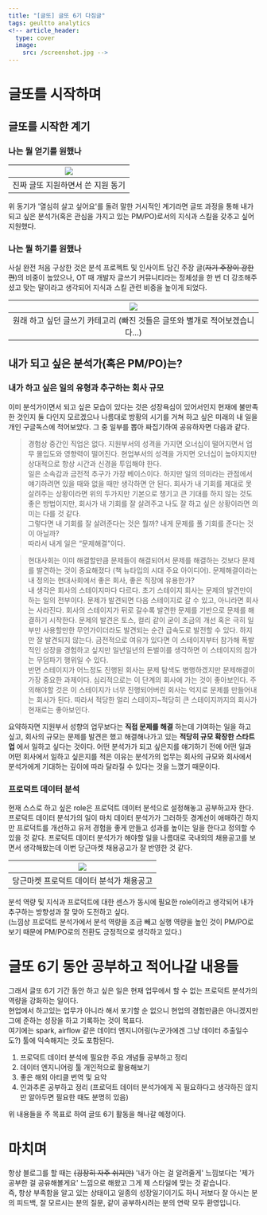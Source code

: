 ```yaml
---
title: "[글또] 글또 6기 다짐글"
tags: geultto analytics
<!-- article_header:
  type: cover
  image:
    src: /screenshot.jpg -->
---
```

# 글또를 시작하며  

## 글또를 시작한 계기  
### 나는 뭘 얻기를 원했나  


| <img src="https://www.dropbox.com/s/ltb9yk8fuc7pczg/%ED%99%94%EB%A9%B4%20%EC%BA%A1%EC%B2%98%202021-07-22%20212237.png?dl=1"> |
|:------:|
|진짜 글또 지원하면서 쓴 지원 동기|

위 동기가 '열심히 살고 싶어요'를 돌려 말한 거시적인 계기라면 글또 과정을 통해 내가 되고 싶은 분석가(혹은 관심을 가지고 있는 PM/PO)로서의 지식과 스킬을 갖추고 싶어 지원했다.  

### 나는 뭘 하기를 원했나
사실 완전 처음 구상한 것은 분석 프로젝트 및 인사이트 담긴 주장 글(~~자기 주장이 강한 편~~)의 비중이 높았으나, OT 때 개발자 글쓰기 커뮤니티라는 정체성을 한 번 더 강조해주셨고 맞는 말이라고 생각되어 지식과 스킬 관련 비중을 높이게 되었다.

| <img src="https://www.dropbox.com/s/0x6llrqyilqcub0/%ED%99%94%EB%A9%B4%20%EC%BA%A1%EC%B2%98%202021-07-22%20215541.png?dl=1"> |
|:------:|
|원래 하고 싶던 글쓰기 카테고리 (빠진 것들은 글또와 별개로 적어보겠습니다...)|

## 내가 되고 싶은 분석가(혹은 PM/PO)는?
### 내가 하고 싶은 일의 유형과 추구하는 회사 규모   
이미 분석가이면서 되고 싶은 모습이 있다는 것은 성장욕심이 있어서인지 현재에 불만족한 것인지 둘 다인지 모르겠으나 나름대로 방황의 시기를 거쳐 하고 싶은 미래의 내 일을 개인 구글독스에 적어보았다. 그 중 일부를 뽑아 짜집기하여 공유하자면 다음과 같다.  
> 경험상 중간인 직업은 없다. 지원부서의 성격을 가지면 오너십이 떨어지면서 업무 몰입도와 영향력이 떨어진다. 현업부서의 성격을 가지면 오너십이 높아지지만 상대적으로 항상 시간과 신경을 투입해야 한다.  
> 일은 소속감과 금전적 추구가 가장 베이스이다. 하지만 일의 의미라는 관점에서 얘기하려면 있을 때와 없을 때만 생각하면 안 된다. 회사가 내 기회를 제대로 못 살려주는 상황이라면 위의 두가지만 기본으로 챙기고 큰 기대를 하지 않는 것도 좋은 방법이지만, 회사가 내 기회를 잘 살려주고 나도 잘 하고 싶은 상황이라면 의미는 다를 것 같다.  
> 그렇다면 내 기회를 잘 살려준다는 것은 뭘까? 내게 문제를 풀 기회를 준다는 것이 아닐까?  
> 따라서 내게 일은 “문제해결”이다.

> 현대사회는 이미 해결할만큼 문제들이 해결되어서 문제를 해결하는 것보다 문제를 발견하는 것이 중요해졌다 (책 뉴타입의 시대 주요 아이디어). 문제해결이라는 내 정의는 현대사회에서 좋은 회사, 좋은 직장에 유용한가?  
> 내 생각은 회사의 스테이지마다 다르다. 초기 스테이지 회사는 문제의 발견만이 하는 일의 전부이다. 문제가 발견되면 다음 스테이지로 갈 수 있고, 아니라면 회사는 사라진다. 회사의 스테이지가 뒤로 갈수록 발견한 문제를 기반으로 문제를 해결하기 시작한다. 문제의 발견은 토스, 컬리 같이 굳이 조금의 개선 혹은 극히 일부만 사용할만한 무언가이더라도 발견되는 순간 급속도로 발전할 수 있다. 하지만 잘 발견되지 않는다. 금전적으로 여유가 있다면 이 스테이지부터 참가해 폭발적인 성장을 경험하고 싶지만 일년일년의 돈벌이를 생각하면 이 스테이지의 참가는 무덤파기 행위일 수 있다.  
> 반면 스테이지가 어느정도 진행된 회사는 문제 탐색도 병행하겠지만 문제해결이 가장 중요한 과제이다. 심리적으로는 이 단계의 회사에 가는 것이 좋아보인다. 주의해야할 것은 이 스테이지가 너무 진행되어버린 회사는 억지로 문제를 만들어내는 회사가 된다. 따라서 적당한 얼리 스테이지~적당히 큰 스테이지까지의 회사가 현재로는 좋아보인다.  


요약하자면 지원부서 성향의 업무보다는 __직접 문제를 해결__ 하는데 기여하는 일을 하고 싶고, 회사의 규모는 문제를 발견은 했고 해결해나가고 있는 __적당히 규모 확장한 스타트업__ 에서 일하고 싶다는 것이다.
어떤 분석가가 되고 싶은지를 얘기하기 전에 어떤 일과 어떤 회사에서 일하고 싶은지를 적은 이유는 분석가의 업무는 회사의 규모와 회사에서 분석가에게 기대하는 깊이에 따라 달라질 수 있다는 것을 느꼈기 때문이다.

### 프로덕트 데이터 분석
현재 스스로 하고 싶은 role은 프로덕트 데이터 분석으로 설정해놓고 공부하고자 한다.  
프로덕트 데이터 분석가의 일이 마치 데이터 분석가가 그러하듯 경계선이 애매하긴 하지만 프로덕트를 개선하고 유저 경험을 좋게 만들고 성과를 높이는 일을 한다고 정의할 수 있을 것 같다.
프로덕트 데이터 분석가가 해야할 일을 나름대로 국내외의 채용공고를 보면서 생각해봤는데 이번 당근마켓 채용공고가 잘 반영한 것 같다.

| <img src="https://www.dropbox.com/s/qkg3aewxtgjq45y/%ED%99%94%EB%A9%B4%20%EC%BA%A1%EC%B2%98%202021-07-22%20232855.png?dl=1"> |
|:------:|
|당근마켓 프로덕트 데이터 분석가 채용공고|

분석 역량 및 지식과 프로덕트에 대한 센스가 동시에 필요한 role이라고 생각되어 내가 추구하는 방향성과 잘 맞아 도전하고 싶다.  
(느낌상 프로덕트 분석가에서 분석 역량을 조금 빼고 실행 역량을 높인 것이 PM/PO로 보기 때문에 PM/PO로의 전환도 긍정적으로 생각하고 있다.)  


# 글또 6기 동안 공부하고 적어나갈 내용들
그래서 글또 6기 기간 동안 하고 싶은 일은 현재 업무에서 할 수 없는 프로덕트 분석가의 역량을 강화하는 일이다.  
현업에서 하고있는 업무가 아니라 해서 포기할 순 없으니 현업의 경험만큼은 아니겠지만 그에 준하는 성장을 하고 기록하는 것이 목표다.     
여기에는 spark, airflow 같은 데이터 엔지니어링(누군가에겐 그냥 데이터 추출일수도?) 툴에 익숙해지는 것도 포함된다.  

1. 프로덕트 데이터 분석에 필요한 주요 개념들 공부하고 정리
2. 데이터 엔지니어링 툴 개인적으로 활용해보기
3. 좋은 해외 아티클 번역 및 요약
4. 인과추론 공부하고 정리 (프로덕트 데이터 분석가에게 꼭 필요하다고 생각하진 않지만 알아두면 필요한 때도 분명히 있음)

위 내용들을 주 목표로 하여 글또 6기 활동을 해나갈 예정이다.


# 마치며
항상 블로그를 할 때는 ~~(굉장히 자주 쉬지만)~~ '내가 아는 걸 알려줄게' 느낌보다는 '제가 공부한 걸 공유해볼게요' 느낌으로 해왔고 그게 제 스타일에 맞는 것 같습니다.  
즉, 항상 부족함을 알고 있는 상태이고 일종의 성장일기이기도 하니 저보다 잘 아시는 분의 피드백, 잘 모르시는 분의 질문, 같이 공부하시려는 분의 연락 모두 환영입니다.  
